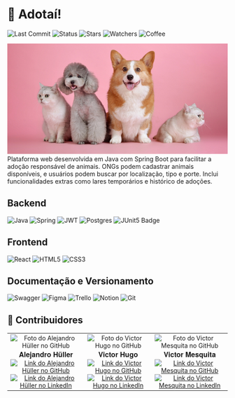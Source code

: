 #  🐾 Adotaí! 
![Last Commit](https://img.shields.io/github/last-commit/alehuller/Adotai?style=for-the-badge)
![Status](https://img.shields.io/badge/Status-Em%20Desenvolvimento-orange?style=for-the-badge)
![Stars](https://img.shields.io/github/stars/alehuller/Adotai?style=for-the-badge)
![Watchers](https://img.shields.io/github/watchers/alehuller/Adotai?style=for-the-badge)
![Coffee](https://img.shields.io/badge/Powered_by-Coffee-ff69b4?style=for-the-badge&logo=buy-me-a-coffee)



![img_2.png](img_2.png)
Plataforma web desenvolvida em Java com Spring Boot para facilitar a adoção responsável de animais. ONGs podem cadastrar animais disponíveis, e usuários podem buscar por localização, tipo e porte. Inclui funcionalidades extras como lares temporários e histórico de adoções.

## Backend
![Java](https://img.shields.io/badge/java-%23ED8B00.svg?style=for-the-badge&logo=openjdk&logoColor=white)
![Spring](https://img.shields.io/badge/spring-%236DB33F.svg?style=for-the-badge&logo=spring&logoColor=white)
![JWT](https://img.shields.io/badge/JWT-black?style=for-the-badge&logo=JSON%20web%20tokens)
![Postgres](https://img.shields.io/badge/postgres-%23316192.svg?style=for-the-badge&logo=postgresql&logoColor=white)
![JUnit5 Badge](https://img.shields.io/badge/Tests-JUnit5-green?style=for-the-badge&logo=junit5)

## Frontend
![React](https://img.shields.io/badge/react-%2320232a.svg?style=for-the-badge&logo=react&logoColor=%2361DAFB)
![HTML5](https://img.shields.io/badge/html5-%23E34F26.svg?style=for-the-badge&logo=html5&logoColor=white)
![CSS3](https://img.shields.io/badge/css3-%231572B6.svg?style=for-the-badge&logo=css3&logoColor=white)

## Documentação e Versionamento
![Swagger](https://img.shields.io/badge/-Swagger-%23Clojure?style=for-the-badge&logo=swagger&logoColor=white)
![Figma](https://img.shields.io/badge/figma-%23F24E1E.svg?style=for-the-badge&logo=figma&logoColor=white)
![Trello](https://img.shields.io/badge/Trello-%23026AA7.svg?style=for-the-badge&logo=Trello&logoColor=white)
![Notion](https://img.shields.io/badge/Notion-%23000000.svg?style=for-the-badge&logo=notion&logoColor=white)
![Git](https://img.shields.io/badge/git-%23F05033.svg?style=for-the-badge&logo=git&logoColor=white)

## 👥 Contribuidores
<table>
  <tr>
    <td align="center">
        <img src="https://avatars3.githubusercontent.com/u/92354266" width="100px;" alt="Foto do Alejandro Hüller no GitHub"/><br>
        <sub>
          <span style="font-size:16px; font-family: 'Helvetica Neue', Helvetica, Arial, sans-serif;"><b>Alejandro Hüller</b></span>
        </sub><br>
      <a href="https://github.com/alehuller" title="GitHub do Alejandro Hüller">
        <img src="https://img.shields.io/badge/GitHub-100000?style=for-the-badge&logo=github&logoColor=white" width="100px;" alt="Link do Alejandro Hüller no GitHub"/><br>
      </a><a href="https://www.linkedin.com/in/alejandro-huller-44171225a/" title="LinkedIn do Alejandro Hüller">
        <img src="https://img.shields.io/badge/LinkedIn-0077B5?style=for-the-badge&logo=linkedin&logoColor=white" width="100px;" alt="Link do Alejandro Hüller no LinkedIn"/>
      </a>
    </td>
    <td align="center">
        <img src="https://avatars3.githubusercontent.com/u/9754413" width="100px;" alt="Foto do Victor Hugo no GitHub"/><br>
        <sub>
          <span style="font-size:16px; font-family: 'Helvetica Neue', Helvetica, Arial, sans-serif;"><b>Victor Hugo</b></span>
        </sub><br>
      <a href="https://github.com/vhugoemcruz" title="GitHub do Victor Hugo">
        <img src="https://img.shields.io/badge/GitHub-100000?style=for-the-badge&logo=github&logoColor=white" width="100px;" alt="Link do Victor Hugo no GitHub"/><br>
      </a><a href="https://www.linkedin.com/in/victor-hugo-cruz-93180a264/" title="LinkedIn do Victor Hugo">
        <img src="https://img.shields.io/badge/LinkedIn-0077B5?style=for-the-badge&logo=linkedin&logoColor=white" width="100px;" alt="Link do Victor Hugo no LinkedIn"/>
      </a>
    </td>
    <td align="center">
        <img src="https://avatars3.githubusercontent.com/u/105395280" width="100px;" alt="Foto do Victor Mesquita no GitHub"/><br>
        <sub>
          <span style="font-size:16px; font-family: 'Helvetica Neue', Helvetica, Arial, sans-serif;"><b>Victor Mesquita</b></span>
        </sub><br>
      <a href="https://github.com/victormesquitta" title="GitHub do Victor Mesquita">
        <img src="https://img.shields.io/badge/GitHub-100000?style=for-the-badge&logo=github&logoColor=white" width="100px;" alt="Link do Victor Mesquita no GitHub"/><br>
      </a><a href="https://github.com/alehuller" title="LinkedIn do Victor Mesquita">
        <img src="https://img.shields.io/badge/LinkedIn-0077B5?style=for-the-badge&logo=linkedin&logoColor=white" width="100px;" alt="Link do Victor Mesquita no LinkedIn"/>
      </a>
    </td>
  </tr>
</table>





